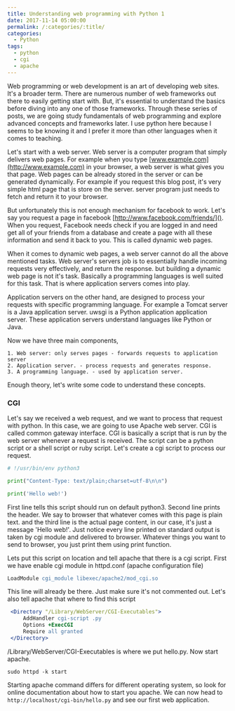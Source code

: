 ```yaml
---
title: Understanding web programming with Python 1
date: 2017-11-14 05:00:00
permalink: /:categories/:title/
categories:
  - Python
tags:
  - python
  - cgi
  - apache
---
```


Web programming or web development is an art of developing web sites. It's a broader term. There are numerous number of web frameworks out there to easily getting start with. But, it's essential to understand the basics before diving into any one of those frameworks. Through these series of posts, we are going study fundamentals of web programming and explore advanced concepts and frameworks later. I use python here because I seems to be knowing it and I prefer it more than other languages when it comes to teaching.

Let's start with a web server. Web server is a computer program that simply delivers web pages. For example when you type [www.example.com](http://www.example.com) in your browser, a web server is what gives you that page. Web pages can be already stored in the server or can be generated dynamically. For example if you request this blog post, it's very simple html page that is store on the server. server program just needs to fetch and return it to your browser. 

But unfortunately this is not enough mechanism for facebook to work. Let's say you request a page in facebook [http://www.facebook.com/friends/](). When you request, Facebook needs check if you are logged in and need get all of your friends from a database and create a page with all these information and send it back to you. This is called dynamic web pages.

When it comes to dynamic web pages, a web server cannot do all the above mentioned tasks. Web server's servers job is to essentially handle incoming requests very effectively, and return the response. but building a dynamic web page is not it's task. Basically a programming languages is well suited for this task. That is where application servers comes into play.

Application servers on the other hand, are designed to process your requests with specific programming language. For example a Tomcat server is a Java application server. uwsgi is a Python application application server. These application servers understand languages like Python or Java.

Now we have three main components,

    1. Web server: only serves pages - forwards requests to application server
    2. Application server. - process requests and generates response.
    3. A programming language. - used by application server.

Enough theory, let's write some code to understand these concepts.

### CGI ###
Let's say we received a web request, and we want to process that request with python. In this case, we are going to use Apache web server. CGI is called common gateway interface. CGI is basically a script that is run by the web server whenever a request is received. The script can be a python script or a shell script or ruby script. Let's create a cgi script to process our request.


```python
# !/usr/bin/env python3

print("Content-Type: text/plain;charset=utf-8\n\n")

print('Hello web!')
```

First line tells this script should run on default python3. Second line prints the header. We say to browser that whatever comes with this page is plain text. and the third line is the actual page content, in our case, it's just a message 'Hello web!'. Just notice every line printed on standard output is taken by cgi module and delivered to browser. Whatever things you want to send to browser, you just print them using print function.

Lets put this script on location and tell apache that there is a cgi script. First we have enable cgi module in httpd.conf (apache configuration file)

```apache
LoadModule cgi_module libexec/apache2/mod_cgi.so
```

This line will already be there. Just make sure it's not commented out. Let's also tell apache that where to find this script

```apache
 <Directory "/Library/WebServer/CGI-Executables">
     AddHandler cgi-script .py
     Options +ExecCGI
     Require all granted
 </Directory>
 ```

/Library/WebServer/CGI-Executables is where we put hello.py. Now start apache.
```shell
sudo httpd -k start
```

Starting apache command differs for different operating system, so look for online documentation about how to start you apache. We can now head to `http://localhost/cgi-bin/hello.py` and see our first web application.

